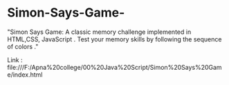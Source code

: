 # Simon-Says-Game-
"Simon Says Game: A classic memory challenge implemented in HTML,CSS, JavaScript . Test your memory skills by following the sequence of colors ."

Link : file:///F:/Apna%20college/00%20Java%20Script/Simon%20Says%20Game/index.html

